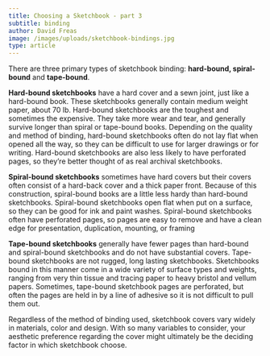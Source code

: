 ```yaml
---
title: Choosing a Sketchbook - part 3
subtitle: binding
author: David Freas
image: /images/uploads/sketchbook-bindings.jpg
type: article
---
```

There are three primary types of sketchbook binding: **hard-bound, spiral-bound** and **tape-bound**.

**Hard-bound sketchbooks** have a hard cover and a sewn joint, just like a hard-bound book. These sketchbooks generally contain medium weight paper, about 70 lb. Hard-bound sketchbooks are the toughest and sometimes the expensive. They take more wear and tear, and generally survive longer than spiral or tape-bound books. Depending on the quality and method of binding, hard-bound sketchbooks often do not lay flat when opened all the way, so they can be difficult to use for larger drawings or for writing. Hard-bound sketchbooks are also less likely to have perforated pages, so they’re better thought of as real archival sketchbooks.

**Spiral-bound sketchbooks** sometimes have hard covers but their covers often consist of a hard-back cover and a thick paper front. Because of this construction, spiral-bound books are a little less hardy than hard-bound sketchbooks. Spiral-bound sketchbooks open flat when put on a surface, so they can be good for ink and paint washes. Spiral-bound sketchbooks often have perforated pages, so pages are easy to remove and have a clean edge for presentation, duplication, mounting, or framing

**Tape-bound sketchbooks** generally have fewer pages than hard-bound and spiral-bound sketchbooks and do not have substantial covers. Tape-bound sketchbooks are not rugged, long lasting sketchbooks. Sketchbooks bound in this manner come in a wide variety of surface types and weights, ranging from very thin tissue and tracing paper to heavy bristol and vellum papers. Sometimes, tape-bound sketchbook pages are perforated, but often the pages are held in by a line of adhesive so it is not difficult to pull them out.

Regardless of the method of binding used, sketchbook covers vary widely in materials, color and design.  With so many variables to consider, your aesthetic preference regarding the cover might ultimately be the deciding factor in which sketchbook choose.